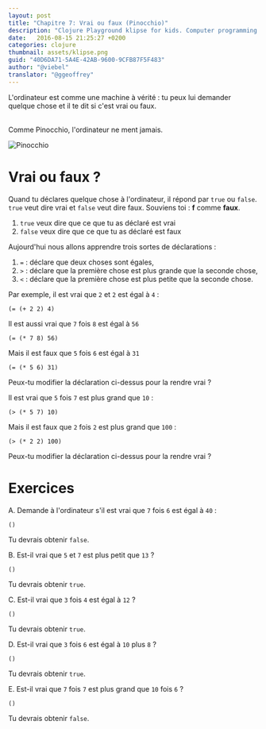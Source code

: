 ```yaml
---
layout: post
title: "Chapitre 7: Vrai ou faux (Pinocchio)"
description: "Clojure Playground klipse for kids. Computer programming course. Functions."
date:   2016-08-15 21:25:27 +0200
categories: clojure
thumbnail: assets/klipse.png
guid: "40D6DA71-5A4E-42AB-9600-9CFB87F5F483"
author: "@viebel"
translator: "@ggeoffrey"
---
```


<!-- --- -->
<!-- layout: post -->
<!-- title: "Chapter 7: True or False (Pinocchio)" -->
<!-- description: "Clojure Playground klipse for kids. Computer programming course. Functions." -->
<!-- date:   2016-08-05 10:27:27 +0200 -->
<!-- categories: clojure -->
<!-- thumbnail: assets/klipse.png -->
<!-- guid: "40D6DA71-5A4E-42AB-9600-9CFB87F5F483" -->
<!-- author: "@viebel" -->
<!-- --- -->

<!-- The computer is like a truth machine: you can ask it something and it will tell you whether it is true or false. -->
L'ordinateur est comme une machine à vérité : tu peux lui demander quelque chose et il te dit si c'est vrai ou faux.

<br/>
<!-- Unlike Pinocchio, the computer never lies. -->
Comme Pinocchio, l'ordinateur ne ment jamais.


![Pinocchio](/assets/pinocchio.png)

<!-- # True or false? -->

# Vrai ou faux ?

<!-- When you write a statement to the computer,  the computer answers you by `true` or `false`: -->
Quand tu déclares quelque chose à l'ordinateur, il répond par `true` ou `false`. `true` veut dire vrai et `false` veut dire faux. Souviens toi : **f** comme **faux**.

<!-- 1. `true` means that your statement is true -->
<!-- 2. `false` means that your statement is false -->
1. `true` veux dire que ce que tu as déclaré est vrai
2. `false` veux dire que ce que tu as déclaré est faux

<!-- Today, we are going to learn about three kind of statements: -->
Aujourd'hui nous allons apprendre trois sortes de déclarations :

<!-- 1. `=`: a statement that two things are equal -->
<!-- 2. `>`: a statement that the first thing is greater than the second thing -->
<!-- 3. `<`: a statement that the first thing is less than the second thing -->

1. `=` : déclare que deux choses sont égales,
2. `>` : déclare que la première chose est plus grande que la seconde chose,
3. `<` : déclare que la première chose est plus petite que la seconde chose.

<!-- For instance, it is true that `2` and `2` equals `4`: -->
Par exemple, il est vrai que `2` et `2` est égal à `4` :

~~~klipse
(= (+ 2 2) 4)
~~~

<!-- It is also true that `7` times `8` is `56`: -->
Il est aussi vrai que `7` fois `8` est égal à `56`

~~~klipse
(= (* 7 8) 56)
~~~

<!-- But it is false that `5` times `6` is `31`: -->
Mais il est faux que `5` fois `6` est égal à `31`

~~~klipse
(= (* 5 6) 31)
~~~

<!-- Can you modify the statement above and make it true? -->
Peux-tu modifier la déclaration ci-dessus pour la rendre vrai ?

<!-- It is true that `5` times `7` is greater than `10`: -->
Il est vrai que `5` fois `7` est plus grand que `10` :

~~~klipse
(> (* 5 7) 10)
~~~

<!-- But it is false that `2` times `2` is greater than `100`: -->
Mais il est faux que `2` fois `2` est plus grand que `100` :

~~~klipse
(> (* 2 2) 100)
~~~

<!-- Can you modify the statement above and make it true? -->
Peux-tu modifier la déclaration ci-dessus pour la rendre vrai ?

<!-- # Exercises -->

# Exercices

<!-- A. Ask the computer if it is true that `7` times `6` equals `40`: -->
A. Demande à l'ordinateur s'il est vrai que `7` fois `6` est égal à `40` :

~~~klipse
()
~~~

<!-- You should get `false`. -->
Tu devrais obtenir `false`.

<!-- B. Is it true that `5` and `7` is less than `13`? -->
B. Est-il vrai que `5` et `7` est plus petit que `13` ?

~~~klipse
()
~~~

<!-- You should get `true`. -->
Tu devrais obtenir `true`.

<!-- C. Is it true that `3` times `4` is `12`? -->
C. Est-il vrai que `3` fois `4` est égal à `12` ?

~~~klipse
()
~~~

<!-- You should get `true`. -->
Tu devrais obtenir `true`.

<!-- D. Is it true that `3` times `6` equals `10` and `8`? -->
D. Est-il vrai que `3` fois `6` est égal à `10` plus `8` ?

~~~klipse
()
~~~

<!-- You should get `true`. -->
Tu devrais obtenir `true`.

<!-- E. Is it true that `7` times `7` is greater than `10` times `6`? -->
E. Est-il vrai que `7` fois `7` est plus grand que `10` fois `6` ?

~~~klipse
()
~~~

<!-- You should get `false`. -->
Tu devrais obtenir `false`.
